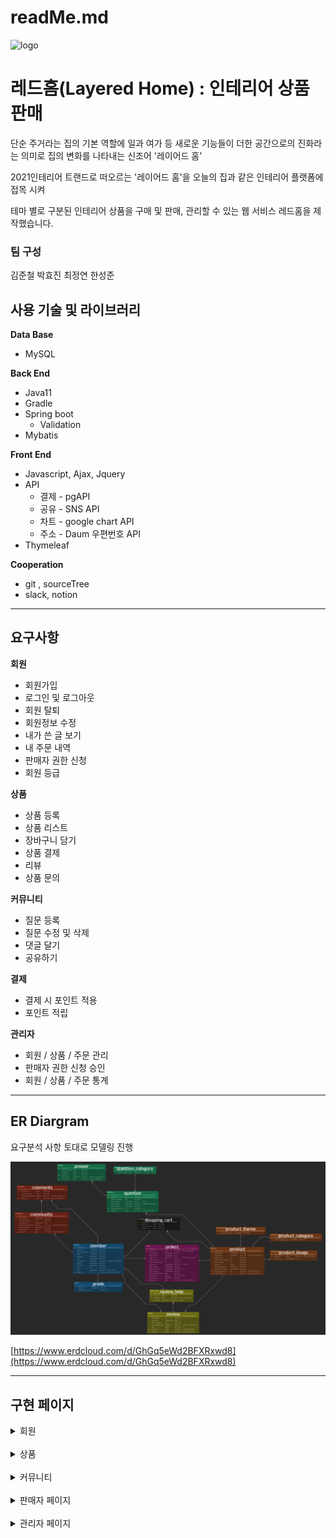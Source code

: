 # readMe.md

![logo](src/main/resources/static/img/readMe/logo.png)

# 레드홈(Layered Home) : 인테리어 상품 판매



단순 주거라는 집의 기본 역할에 일과 여가 등 새로운 기능들이 더한 공간으로의 진화라는 의미로 집의 변화를 나타내는 신조어 '레이어드 홈'

2021인테리어 트랜드로 떠오르는 '레이어드 홈'을 오늘의 집과 같은 인테리어 플랫폼에 접목 시켜

테마 별로 구분된 인테리어 상품을 구매 및 판매, 관리할 수 있는 웹 서비스 레드홈을 제작했습니다.

### 팀 구성
김준철  박효진  최정연  한성준



## 사용 기술 및 라이브러리

**Data Base**

- MySQL

**Back End**

- Java11
- Gradle
- Spring boot
    - Validation
- Mybatis

**Front End**

- Javascript, Ajax, Jquery
- API
    - 결제 - pgAPI
    - 공유 - SNS API
    - 차트 - google chart API
    - 주소 - Daum 우편번호 API
- Thymeleaf

**Cooperation**

- git , sourceTree
- slack, notion

---

## 요구사항

**회원**

- 회원가입
- 로그인 및 로그아웃
- 회원 탈퇴
- 회원정보 수정
- 내가 쓴 글 보기
- 내 주문 내역
- 판매자 권한 신청
- 회원 등급

**상품**

- 상품 등록
- 상품 리스트
- 장바구니 담기
- 상품 결제
- 리뷰
- 상품 문의

**커뮤니티**

- 질문 등록
- 질문 수정 및 삭제
- 댓글 달기
- 공유하기

**결제**

- 결제 시 포인트 적용
- 포인트 적립

**관리자**

- 회원 / 상품 / 주문 관리
- 판매자 권한 신청 승인
- 회원 / 상품 / 주문 통계

---

## ER Diargram

요구분석 사항 토대로 모델링 진행

![ERD](src/main/resources/static/img/readMe/ERD.png)


[https://www.erdcloud.com/d/GhGq5eWd2BFXRxwd8](https://www.erdcloud.com/d/GhGq5eWd2BFXRxwd8)


---

## 구현 페이지



<details>
<summary>회원</summary>
<div markdown="1">

<br>

- **회원가입**

![join](src/main/resources/static/img/readMe/member/join1.png)

![join2](src/main/resources/static/img/readMe/member/join2.png)

---

- **로그인**

![login](src/main/resources/static/img/readMe/member/login.png)

---

- **회원수정**

![update](src/main/resources/static/img/readMe/member/update.png)

---

- **회원탈퇴**

![delete](src/main/resources/static/img/readMe/member/delete.png)

---


- **구매 목록**

![orderlist](src/main/resources/static/img/readMe/member/order_list.png)

---

- **리뷰 작성 리스트**
![review_list](src/main/resources/static/img/readMe/member/review_list.png)
  
![review_form](src/main/resources/static/img/readMe/member/review_form.png)
  

---
- **내가 쓴 글**
![what_i_wrote](src/main/resources/static/img/readMe/member/what_i_wrote.png)

</div>
</details>
<br>
<details>
<summary>상품</summary>
<div markdown="1">

- **상품 등록**
  
![regist_product](src/main/resources/static/img/readMe/product/regist_product.png)

![regist_product2](src/main/resources/static/img/readMe/product/regist_product2.png)

---

- **상품 리스트 페이지**
  
![product_list](src/main/resources/static/img/readMe/product/product_list.png)

---
  
- **장바구니 담기**
  
![cart](src/main/resources/static/img/readMe/product/cart.png)

---


- **상품 결제**
  
![payment](src/main/resources/static/img/readMe/product/payment.png)

---

- **상품 리뷰**
  
![review](src/main/resources/static/img/readMe/product/review.png)

---

- **상품 문의 등록**
  
![regist_question](src/main/resources/static/img/readMe/product/regist_question.png)

---

- **상품 문의**
  
![question_list](src/main/resources/static/img/readMe/product/question_list.png)

---

- **공유하기**

![share](src/main/resources/static/img/readMe/product/share.png)

</div>
</details>
<br>
<details>
<summary>커뮤니티</summary>
<div markdown="1">

- **커뮤니티 등록**

![register](src/main/resources/static/img/readMe/community/register.png)

---

- **커뮤니티 리스트**

![community_list](src/main/resources/static/img/readMe/community/community_list.png)

---

- **커뮤니티 상세 보기**

![detail](src/main/resources/static/img/readMe/community/detail.png)

---

- **커뮤니티 답변 등록**

![community_register](src/main/resources/static/img/readMe/community/community_register.png)

---

- **공유하기**

![share](src/main/resources/static/img/readMe/community/share.png)
</div>
</details>
<br>
<details>
<summary>판매자 페이지</summary>
<div markdown="1">

- **판매자 권한 신청**

![apply](src/main/resources/static/img/readMe/seller/apply.png)

---

- **판매자 권한 승인**

![accept](src/main/resources/static/img/readMe/seller/accept.png)

---

- **내 판매 상품**

![product](src/main/resources/static/img/readMe/seller/product.png)

---

- **내 상품 문의**

![question](src/main/resources/static/img/readMe/seller/my_product_question.png)

---

- **주문 관리**

![manage](src/main/resources/static/img/readMe/seller/manage_orders.png)

---

- **상품 문의 답변하기**

![answer1](src/main/resources/static/img/readMe/seller/answer.png)

![answer2](src/main/resources/static/img/readMe/seller/answer2.png)

![answer3](src/main/resources/static/img/readMe/seller/answer3.png)

</div>
</details>
<br>
<details>
<summary>관리자 페이지</summary>
<div markdown="1">


- **회원 관리 페이지**
  
![member](src/main/resources/static/img/readMe/admin/member_manage.png)

---

- **상품 관리 페이지**

![product_manage](src/main/resources/static/img/readMe/admin/product_manage.png)

---

- **주문 관리 페이지**

![order_manage](src/main/resources/static/img/readMe/admin/order_manage.png)

---

- **회원 통계**

![mebmer_static](src/main/resources/static/img/readMe/admin/member_static.png)

---

- **상품 통계**

![product_static](src/main/resources/static/img/readMe/admin/product_static.png)

---

- **주문 통계**

![order_static](src/main/resources/static/img/readMe/admin/order_static.png)
</div>
</details>